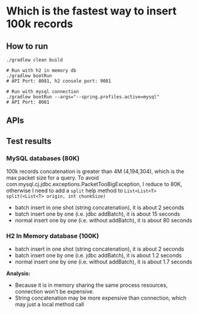 # Which is the fastest way to insert 100k records

## How to run
```shell
./gradlew clean build 

# Run with h2 in memory db
./gradlew bootRun 
# API Port: 8081, h2 console port: 9081

# Run with mysql connection
./gradlew bootRun --args="--spring.profiles.active=mysql"
# API Port: 8081
```

## APIs

## Test results
### MySQL databases (80K)
100k records concatenation is greater than 4M (4,194,304), which is the max packet size for a query.
To avoid com.mysql.cj.jdbc.exceptions.PacketTooBigException, I reduce to 80K, otherwise I need to add
a `split` help method to `List<List<T> split(<List<T> origin, int chunkSize)`
- batch insert in one shot (string concatenation), it is about 2 seconds
- batch insert one by one (i.e. jdbc addBatch), it is about 15 seconds
- normal insert one by one (i.e. without addBatch), it is about 80 seconds

### H2 In Memory database (100K)
- batch insert in one shot (string concatenation), it is about 2 seconds
- batch insert one by one (i.e. jdbc addBatch), it is about 1.2 seconds
- normal insert one by one (i.e. without addBatch), it is about 1.7 seconds
 
**Analysis:**
- Because it is in memory sharing the same process resources, connection won't be expensive.
- String concatenation may be more expensive than connection, which may just a local method call
